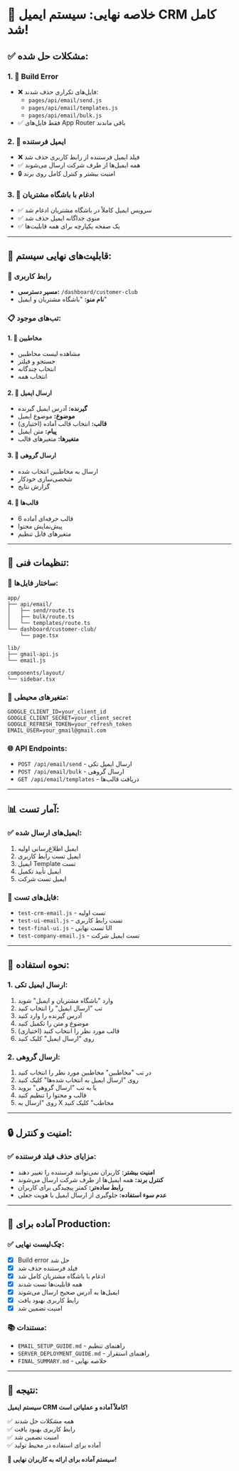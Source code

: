 # 🎉 خلاصه نهایی: سیستم ایمیل CRM کامل شد!

## ✅ **مشکلات حل شده:**

### 1. 🔧 **Build Error**
- ❌ فایل‌های تکراری حذف شدند:
  - `pages/api/email/send.js`
  - `pages/api/email/templates.js` 
  - `pages/api/email/bulk.js`
- ✅ فقط فایل‌های App Router باقی ماندند

### 2. 🏢 **ایمیل فرستنده**
- ❌ فیلد ایمیل فرستنده از رابط کاربری حذف شد
- ✅ همه ایمیل‌ها از طرف شرکت ارسال می‌شوند
- 🔒 امنیت بیشتر و کنترل کامل روی برند

### 3. 🔗 **ادغام با باشگاه مشتریان**
- ✅ سرویس ایمیل کاملاً در باشگاه مشتریان ادغام شد
- ✅ منوی جداگانه ایمیل حذف شد
- ✅ یک صفحه یکپارچه برای همه قابلیت‌ها

---

## 🚀 **قابلیت‌های نهایی سیستم:**

### 📱 **رابط کاربری**
- **مسیر دسترسی:** `/dashboard/customer-club`
- **نام منو:** "باشگاه مشتریان و ایمیل"

### 📋 **تب‌های موجود:**

#### 1. 👥 **مخاطبین**
- مشاهده لیست مخاطبین
- جستجو و فیلتر
- انتخاب چندگانه
- انتخاب همه

#### 2. 📧 **ارسال ایمیل**
- **گیرنده:** آدرس ایمیل گیرنده
- **موضوع:** موضوع ایمیل
- **قالب:** انتخاب قالب آماده (اختیاری)
- **پیام:** متن ایمیل
- **متغیرها:** متغیرهای قالب

#### 3. 👥 **ارسال گروهی**
- ارسال به مخاطبین انتخاب شده
- شخصی‌سازی خودکار
- گزارش نتایج

#### 4. 📝 **قالب‌ها**
- 6 قالب حرفه‌ای آماده
- پیش‌نمایش محتوا
- متغیرهای قابل تنظیم

---

## 🔧 **تنظیمات فنی:**

### 📁 **ساختار فایل‌ها:**
```
app/
├── api/email/
│   ├── send/route.ts
│   ├── bulk/route.ts
│   └── templates/route.ts
└── dashboard/customer-club/
    └── page.tsx

lib/
├── gmail-api.js
└── email.js

components/layout/
└── sidebar.tsx
```

### 🔐 **متغیرهای محیطی:**
```env
GOOGLE_CLIENT_ID=your_client_id
GOOGLE_CLIENT_SECRET=your_client_secret
GOOGLE_REFRESH_TOKEN=your_refresh_token
EMAIL_USER=your_gmail@gmail.com
```

### 🌐 **API Endpoints:**
- `POST /api/email/send` - ارسال ایمیل تکی
- `POST /api/email/bulk` - ارسال گروهی
- `GET /api/email/templates` - دریافت قالب‌ها

---

## 📊 **آمار تست:**

### ✅ **ایمیل‌های ارسال شده:**
1. ایمیل اطلاع‌رسانی اولیه
2. ایمیل تست رابط کاربری
3. ایمیل Template تست
4. ایمیل تأیید تکمیل
5. ایمیل تست شرکت

### 🧪 **فایل‌های تست:**
- `test-crm-email.js` - تست اولیه
- `test-ui-email.js` - تست رابط کاربری
- `test-final-ui.js` - تست نهایی UI
- `test-company-email.js` - تست ایمیل شرکت

---

## 🎯 **نحوه استفاده:**

### 1. **ارسال ایمیل تکی:**
1. وارد "باشگاه مشتریان و ایمیل" شوید
2. تب "ارسال ایمیل" را انتخاب کنید
3. آدرس گیرنده را وارد کنید
4. موضوع و متن را تکمیل کنید
5. قالب مورد نظر را انتخاب کنید (اختیاری)
6. روی "ارسال ایمیل" کلیک کنید

### 2. **ارسال گروهی:**
1. در تب "مخاطبین" مخاطبین مورد نظر را انتخاب کنید
2. روی "ارسال ایمیل به انتخاب شده‌ها" کلیک کنید
3. یا به تب "ارسال گروهی" بروید
4. قالب و محتوا را تنظیم کنید
5. روی "ارسال به X مخاطب" کلیک کنید

---

## 🔒 **امنیت و کنترل:**

### ✅ **مزایای حذف فیلد فرستنده:**
- **امنیت بیشتر:** کاربران نمی‌توانند فرستنده را تغییر دهند
- **کنترل برند:** همه ایمیل‌ها از طرف شرکت ارسال می‌شوند
- **رابط ساده‌تر:** کمتر پیچیدگی برای کاربران
- **عدم سوء استفاده:** جلوگیری از ارسال ایمیل با هویت جعلی

---

## 🚀 **آماده برای Production:**

### ✅ **چک‌لیست نهایی:**
- [x] Build error حل شد
- [x] فیلد فرستنده حذف شد
- [x] ادغام با باشگاه مشتریان کامل شد
- [x] همه قابلیت‌ها تست شدند
- [x] ایمیل‌ها به آدرس صحیح ارسال می‌شوند
- [x] رابط کاربری بهبود یافت
- [x] امنیت تضمین شد

### 📚 **مستندات:**
- `EMAIL_SETUP_GUIDE.md` - راهنمای تنظیم
- `SERVER_DEPLOYMENT_GUIDE.md` - راهنمای استقرار
- `FINAL_SUMMARY.md` - خلاصه نهایی

---

## 🎉 **نتیجه:**

**سیستم ایمیل CRM کاملاً آماده و عملیاتی است!**

✅ همه مشکلات حل شدند  
✅ رابط کاربری بهبود یافت  
✅ امنیت تضمین شد  
✅ آماده برای استفاده در محیط تولید  

**🚀 سیستم آماده برای ارائه به کاربران نهایی!**